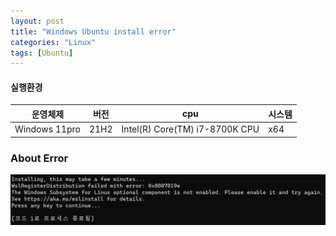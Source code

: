 ```yaml
---
layout: post
title: "Windows Ubuntu install error"
categories: "Linux"
tags: [Ubuntu]
---
```


#### 실행환경

|운영체제|버전|cpu|시스템|
|---|---|---|---|
|Windows 11pro|21H2|Intel(R) Core(TM) i7-8700K CPU|x64|

### About Error

![error_Img](https://raw.githubusercontent.com/maizer2/gitblog_img/master/img/Linux/2022-03-16-Windows-Ubuntu-install-error/ubuntu_error.png)